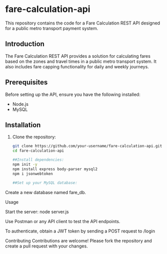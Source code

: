 # fare-calculation-api
This repository contains the code for a Fare Calculation REST API designed for a public metro transport payment system.
## Introduction

The Fare Calculation REST API provides a solution for calculating fares based on the zones and travel times in a public metro transport system. It also includes fare capping functionality for daily and weekly journeys.

## Prerequisites

Before setting up the API, ensure you have the following installed:

- Node.js
- MySQL

## Installation

1. Clone the repository:
   ```sh
   git clone https://github.com/your-username/fare-calculation-api.git
   cd fare-calculation-api

   ##Install dependencies:
   npm init -y
   npm install express body-parser mysql2
   npm i jsonwebtoken

   ##Set up your MySQL database:

Create a new database named fare_db.

Usage

Start the server:
node server.js

Use Postman or any API client to test the API endpoints.

To authenticate, obtain a JWT token by sending a POST request to /login

Contributing
Contributions are welcome! Please fork the repository and create a pull request with your changes.
